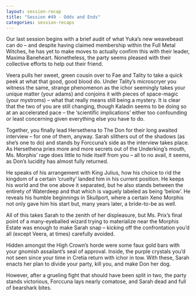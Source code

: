 ```yaml
---
layout: session-recap
title: "Session #49 - Odds and Ends"
categories: session-recaps
---
```


Our last session begins with a brief audit of what Yuka’s new weavebeast can do – and despite having claimed membership within the Full Metal Witches, he has yet to make moves to actually confirm this with their leader, Maxima Baneheart. Nonetheless, the party seems pleased with their collective efforts to help out their friend.

Veera pulls her sweet, green cousin over to Fae and Tality to take a quick peek at what that good, good blood do. Under Tality’s microscryer you witness the same, strange phenomenon as the ichor seemingly takes your unique matter (your adams) and conjoins it with pieces of space-magic (your mystroms) – what that really means still being a mystery. It is clear that the two of you are still changing, though Kaladin seems to be doing so at an accelerated pace – the ‘scientific implications’ either too confounding or least concerning given everything else you have to do.

Together, you finally lead Hersethena to The Don for their long awaited interview – for one of them, anyway. Sarah slithers out of the shadows (as she’s one to do) and stands by Forccuna’s side as the interview takes place. As Hersethena pries more and more secrets out of the Underking’s mouth, Ms. Morphis’ rage does little to hide itself from you – all to no avail, it seems, as Don’s lucidity has almost fully returned.

He speaks of his arrangement with King Julius, how his choice to rid the kingdom of a certain ‘cruelty’ landed him in his current position. He keeps his world and the one above it separated, but he also stands between the entirety of Waterdeep and that which is vaguely labeled as being ‘below’. He reveals his humble beginnings in Skullport, where a certain Xeno Morphis not only gave him his start but, many years later, a bride-to-be as well.

All of this takes Sarah to the zenith of her displeasure, but Ms. Prix’s final point of a many-eyeballed wizard trying to materialize near the Morphis Estate was enough to make Sarah snap – kicking off the confrontation you’d all (except Veera, at times) carefully avoided.

Hidden amongst the High Crown’s horde were some faux gold bars with your gnomish assailant’s seal of approval. Inside, the purple crystals you’d not seen since your time in Cretia return with ichor in tow. With these, Sarah enacts her plan to divide your party, kill you, and make Don her dog.

However, after a grueling fight that should have been split in two, the party stands victorious, Forccuna lays nearly comatose, and Sarah dead and full of bearshark bites.
